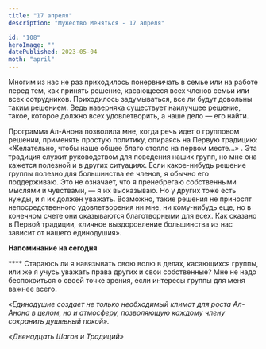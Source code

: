 ```yaml
---
title: "17 апреля"
description: "Мужество Меняться - 17 апреля"

id: "108"
heroImage: ""
datePublished: 2023-05-04
moth: "april"
---
```


Многим из нас не раз приходилось понервничать в семье или на работе перед тем,
как принять решение, касающееся всех членов семьи или всех сотрудников.
Приходилось задумываться, все ли будут довольны таким решением. Ведь наверняка
существует наилучшее решение, такое, которое должно всех удовлетворить, а наше
дело — его найти.

Программа Ал-Анона позволила мне, когда речь идет о групповом решении,
применять простую политику, опираясь на Первую традицию: «Желательно, чтобы
наше общее благо стояло на первом месте…» . Эта традиция служит руководством
для поведения наших групп, но мне она кажется полезной и в других ситуациях.
Если какое-нибудь решение группы полезно для большинства ее членов, я обычно
его поддерживаю. Это не означает, что я пренебрегаю собственными мыслями и
чувствами, — я их высказываю. Но у других тоже есть нужды, и я их должен
уважать. Возможно, такие решения не приносят непосредственного удовлетворения
ни мне, ни кому-нибудь еще, но в конечном счете они оказываются благотворными
для всех. Как сказано в Первой традиции, «личное выздоровление большинства из
нас зависит от нашего единодушия».

**Напоминание на сегодня**

\*\*\*\* Стараюсь ли я навязывать свою волю в делах, касающихся группы, или же я
учусь уважать права других и свои собственные? Мне не надо беспокоиться о
своей точке зрения, если интересы группы для меня важнее всего.

_«Единодушие создает не только необходимый климат для роста Ал-Анона в целом,
но и атмосферу, позволяющую каждому члену сохранить душевный покой»._

_«Двенадцать Шагов и Традиций»_
